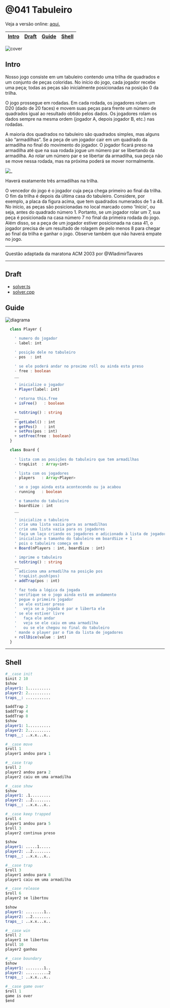 # @041 Tabuleiro

Veja a versão online: [aqui.](https://github.com/qxcodepoo/arcade/blob/master/base/041/Readme.md)

<!-- toch -->
[Intro](#intro) | [Draft](#draft) | [Guide](#guide) | [Shell](#shell)
-- | -- | -- | --
<!-- toch -->

![cover](https://raw.githubusercontent.com/qxcodepoo/arcade/master/base/041/cover.jpg)

## Intro

Nosso jogo consiste em um tabuleiro contendo uma trilha de quadrados e um conjunto de peças coloridas. No início do jogo, cada jogador recebe uma peça; todas as peças são inicialmente posicionadas na posição 0 da trilha.

O jogo prossegue em rodadas. Em cada rodada, os jogadores rolam um D20 (dado de 20 faces) e movem suas peças para frente um número de quadrados igual ao resultado obtido pelos dados. Os jogadores rolam os dados sempre na mesma ordem (jogador A, depois jogador B, etc.) nas rodadas.

A maioria dos quadrados no tabuleiro são quadrados simples, mas alguns são “armadilhas”. Se a peça de um jogador cair em um quadrado da armadilha no final do movimento do jogador. O jogador ficará preso na armadilha até que na sua rodada jogue um número par se libertando da armadilha. Ao rolar um número par e se libertar da armadilha, sua peça não se move nessa rodada, mas na próxima poderá se mover normalmente.

![_](https://raw.githubusercontent.com/qxcodepoo/arcade/master/base/041/tabuleiro.png)

Haverá exatamente três armadilhas na trilha.

O vencedor do jogo é o jogador cuja peça chega primeiro ao final da trilha. O fim da trilha é depois da última casa do tabuleiro. Considere, por exemplo, a placa da figura acima, que tem quadrados numerados de 1 a 48. No início, as peças são posicionadas no local marcado como 'Início', ou seja, antes do quadrado número 1. Portanto, se um jogador rolar um 7, sua peça é posicionada na casa número 7 no final da primeira rodada do jogo.
Além disso, se a peça de um jogador estiver posicionada na casa 41, o jogador precisa de um resultado de rolagem de pelo menos 8 para chegar ao final da trilha e ganhar o jogo. Observe também que não haverá empate no jogo.

___

Questão adaptada da maratona ACM 2003 por @WladimirTavares

___

## Draft

- [solver.ts](https://github.com/qxcodepoo/arcade/blob/master/base/041/.cache/draft.ts)
- [solver.cpp](https://github.com/qxcodepoo/arcade/blob/master/base/041/.cache/draft.cpp)
  
## Guide

![diagrama](https://raw.githubusercontent.com/qxcodepoo/arcade/master/base/041/diagrama.png)

<!-- load diagrama.puml fenced=ts:filter -->

```ts
  class Player {

    ' numero do jogador
    - label: int  

    ' posição dele no tabuleiro
    - pos  : int

    ' se ele poderá andar no proximo roll ou ainda esta preso
    - free : boolean
    __

    ' inicialize o jogador
    + Player(label: int)

    ' retorna this.free
    + isFree()   : boolean

    + toString() : string
    __
    + getLabel() : int
    + getPos()   : int
    + setPos(pos : int)
    + setFree(free : boolean)
  }

  class Board {
    
    ' lista com as posições do tabuleiro que tem armadilhas
    - trapList  : Array<int>

    ' lista com os jogadores
    - players   : Array<Player>

    ' se o jogo ainda esta acontecendo ou ja acabou
    - running   : boolean

    ' o tamanho do tabuleiro
    - boardSize : int
    __
    
    ' inicialize o tabuleiro
    ' crie uma lista vazia para as armadilhas
    ' crie uma lista vazia para os jogadores
    ' faça um laço criando os jogadores e adicionado à lista de jogadores
    ' inicialize o tamanho do tabuleiro em boardSize + 1
    ' pois o tabuleiro começa em 0
    + Board(nPlayers : int, boardSize : int)

    ' imprime o tabuleiro
    + toString() : string
    __
    ' adiciona uma armadilha na posição pos
    ' trapList.push(pos)
    + addTrap(pos : int)

    ' faz toda a lógica da jogada
    ' verifique se o jogo ainda está em andamento
    ' pegue o primeiro jogador
    ' se ele estiver preso
    '   veja se a jogada é par e liberta ele
    ' se ele estiver livre
    '   faça ele andar
    '   veja se ele caiu em uma armadilha
    '   ou se ele chegou no final do tabuleiro
    ' mande o player par o fim da lista de jogadores
    + rollDice(value : int)
  }
```

<!-- load -->

___

## Shell

```s
#__case init
$init 2 10
$show
player1: 1..........
player2: 2..........
traps__: ...........

$addTrap 2
$addTrap 4
$addTrap 8
$show
player1: 1..........
player2: 2..........
traps__: ..x.x...x..

#__case move
$roll 1
player1 andou para 1

#__case trap
$roll 2
player2 andou para 2
player2 caiu em uma armadilha

#__case show
$show
player1: .1.........
player2: ..2........
traps__: ..x.x...x..

#__case keep trapped
$roll 4
player1 andou para 5
$roll 3
player2 continua preso

$show
player1: .....1.....
player2: ..2........
traps__: ..x.x...x..

#__case trap
$roll 3
player1 andou para 8
player1 caiu em uma armadilha

#__case release
$roll 6
player2 se libertou

$show
player1: ........1..
player2: ..2........
traps__: ..x.x...x..

#__case win
$roll 2
player1 se libertou
$roll 10
player2 ganhou

#__case boundary
$show
player1: ........1..
player2: ..........2
traps__: ..x.x...x..

#__case game over
$roll 1
game is over
$end
```
